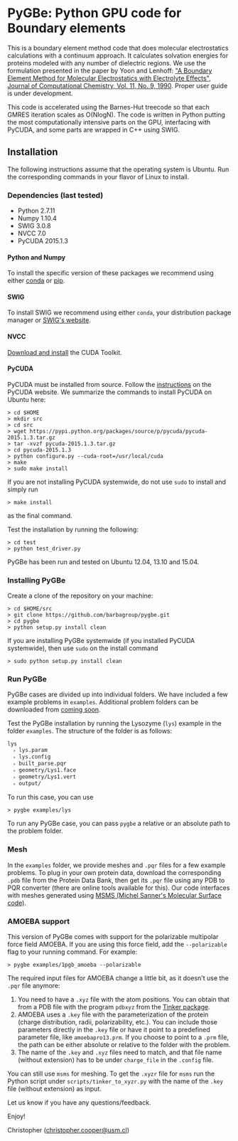 # PyGBe: Python GPU code for Boundary elements

This is a boundary element method code that does molecular electrostatics 
calculations with a continuum approach. It calculates solvation energies for 
proteins modeled with any number of dielectric regions. We use the formulation 
presented in the paper by Yoon and Lenhoff: ["A Boundary Element Method for Molecular 
Electrostatics with Electrolyte Effects", Journal of Computational Chemistry, 
Vol. 11, No. 9, 1990](http://dx.doi.org/10.1002/jcc.540110911). Proper user guide is under development.

This code is accelerated using the Barnes-Hut treecode so that each GMRES 
iteration scales as O(NlogN).
The code is written in Python putting the most computationally intensive 
parts on the GPU, interfacing with PyCUDA, and some parts are wrapped in 
C++ using SWIG. 

## Installation

The following instructions assume that the operating system is Ubuntu. Run the 
corresponding commands in your flavor of Linux to install.

### Dependencies (last tested)
* Python 2.7.11
* Numpy 1.10.4
* SWIG 3.0.8
* NVCC 7.0 
* PyCUDA 2015.1.3

#### Python and Numpy 

To install the specific version of these packages we recommend using either [conda](http://conda.pydata.org/docs/get-started.html) or [pip](http://python-packaging-user-guide.readthedocs.org/en/latest/installing/).

#### SWIG

To install SWIG we recommend using either `conda`, your distribution package manager or [SWIG's website](http://www.swig.org/download.html).  

#### NVCC

[Download and install](https://developer.nvidia.com/cuda-downloads) the CUDA Toolkit.

#### PyCUDA

PyCUDA must be installed from source. Follow the [instructions](http://wiki.tiker.net/PyCuda/Installation) on the PyCUDA website.
We summarize the commands to install PyCUDA on Ubuntu here:

    > cd $HOME
    > mkdir src
    > cd src
    > wget https://pypi.python.org/packages/source/p/pycuda/pycuda-2015.1.3.tar.gz
    > tar -xvzf pycuda-2015.1.3.tar.gz
    > cd pycuda-2015.1.3
    > python configure.py --cuda-root=/usr/local/cuda
    > make
    > sudo make install 
    
If you are not installing PyCUDA systemwide, do not use `sudo` to install and simply run

    > make install
    
as the final command.

Test the installation by running the following:

    > cd test
    > python test_driver.py

PyGBe has been run and tested on Ubuntu 12.04, 13.10 and 15.04. 

### Installing PyGBe

Create a clone of the repository on your machine:

    > cd $HOME/src
    > git clone https://github.com/barbagroup/pygbe.git
    > cd pygbe
    > python setup.py install clean
    
If you are installing PyGBe systemwide (if you installed PyCUDA systemwide), then use `sudo` on the install command

    > sudo python setup.py install clean

### Run PyGBe

PyGBe cases are divided up into individual folders.  We have included a few example problems in `examples`.  Additional problem folders can be downloaded from [coming soon]().

Test the PyGBe installation by running the Lysozyme (`lys`) example in the folder `examples`.
The structure of the folder is as follows:

```
lys 
  ˫ lys.param
  ˫ lys.config
  ˫ built_parse.pqr
  ˫ geometry/Lys1.face
  ˫ geometry/Lys1.vert
  ˫ output/
```

To run this case, you can use

    > pygbe examples/lys
    
To run any PyGBe case, you can pass `pygbe` a relative or an absolute path to the problem folder.

### Mesh
In the `examples` folder, we provide meshes and `.pqr` files for a few example problems. 
To plug in your own protein data, download the corresponding `.pdb` file from the Protein Data Bank, 
then get its `.pqr` file using any PDB to PQR converter (there are online tools available for this). 
Our code interfaces with meshes generated using [MSMS (Michel Sanner's 
Molecular Surface code)](http://mgltools.scripps.edu/packages/MSMS).  

### AMOEBA support

This version of PyGBe comes with support for the polarizable multipolar force field AMOEBA. If you are using this force field, add the `--polarizable` flag to your running command. For example:

    > pygbe examples/1pgb_amoeba --polarizable

The required input files for AMOEBA change a little bit, as it doesn't use the `.pqr` file anymore:

   1. You need to have a `.xyz` file with the atom positions. You can obtain that from a PDB file with the program `pdbxyz` from the [Tinker package](https://dasher.wustl.edu/tinker/).
   2. AMOEBA uses a `.key` file with the parameterization of the protein (charge distribution, radii, polarizability, etc.). You can include those parameters directly in the `.key` file or have it point to a predefined parameter file, like `amoebapro13.prm`. If you choose to point to a `.prm` file, the path can be either absolute or relative to the folder with the problem.
   3. The name of the `.key` and `.xyz` files need to match, and that file name (without extension) has to be under `charge_file` in the `.config` file.

You can still use `msms` for meshing. To get the `.xyzr` file for `msms` run the Python script under `scripts/tinker_to_xyzr.py` with the name of the `.key` file (without extension) as input.

Let us know if you have any questions/feedback.

Enjoy!

Christopher (christopher.cooper@usm.cl)
